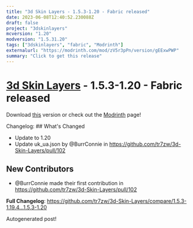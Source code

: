 ```yaml
---
title: "3d Skin Layers - 1.5.3-1.20 - Fabric released"
date: 2023-06-08T12:40:52.230088Z
draft: false
project: "3dskinlayers"
mcversion: "1.20"
modversion: "1.5.31.20"
tags: ["3dskinlayers", "fabric", "Modrinth"]
externalurl: "https://modrinth.com/mod/zV5r3pPn/version/gEExwPWP"
summary: "Click to get this release"
---
```

# [3d Skin Layers](/project/3dskinlayers) - 1.5.3-1.20 - Fabric released
Download [this](https://modrinth.com/mod/zV5r3pPn/version/gEExwPWP) version or check out the [Modrinth](https://modrinth.com/mod/zV5r3pPn) page!

Changelog: ## What's Changed
* Update to 1.20
* Update uk_ua.json by @BurrConnie in https://github.com/tr7zw/3d-Skin-Layers/pull/102

## New Contributors
* @BurrConnie made their first contribution in https://github.com/tr7zw/3d-Skin-Layers/pull/102

**Full Changelog**: https://github.com/tr7zw/3d-Skin-Layers/compare/1.5.3-1.19.4...1.5.3-1.20

Autogenerated post!

